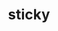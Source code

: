 ---
date:  ""
draft: false
title: "sticky"
short: "sticky"
thumb:
    image: "cover.jpg"
    anima: ""
    video: ""
layout: ""
weight: 16
lister: 5
format:
    media: "article"
    model: ""
    datum:
        data: ""
require:
    - prop: ""
      name: ""
      icon: ""
      desc: ""
metadata:
    index: false
    thumb: "cover.jpg"
    group: []
    author: ["Al Muhdil Karim"]
description: "Membuat elemen tetap terlihat saat menggulir halaman tanpa perpindahan."
---